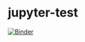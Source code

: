 # jupyter-test

[![Binder](http://mybinder.org/badge.svg)](http://mybinder.org/repo/dwblair/jupyter-test)
